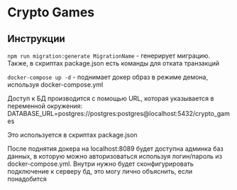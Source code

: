 # Crypto Games


## Инструкции

`npm run migration:generate MigrationName` - генерирует миграцию. Также, в скриптах package.json есть команды для отката транзакций

`docker-compose up -d` - поднимает докер образ в режиме демона, используя docker-compose.yml

Доступ к БД производится с помощью URL, которая указывается в переменной окружения: DATABASE_URL=postgres://postgres:postgres@localhost:5432/crypto_games

Это используется в скриптах package.json

После поднятия докера на localhost:8089 будет доступна админка баз данных, в которую можно авторизоваться используя логин/пароль из docker-compose.yml. Внутри нужно будет сконфигурировать подключение к серверу бд, это могу лично объяснить, если понадобится